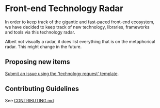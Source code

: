 # Front-end Technology Radar

In order to keep track of the gigantic and fast-paced front-end ecosystem, we have decided to keep track of new technology, libraries, frameworks and tools via this technology radar.

Albeit not visually a radar, it does list everything that is on the metaphorical radar. This might change in the future.

## Proposing new items

[Submit an issue using the 'technology request' template](https://github.com/vicompany/technology-radar/issues/new?template=technology-request.md).

## Contributing Guidelines

See [CONTRIBUTING.md](CONTRIBUTING.md)
